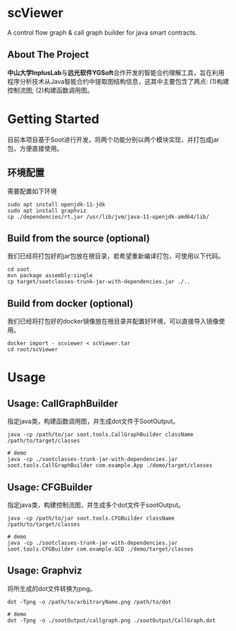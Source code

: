 # scViewer
A control flow graph & call graph builder for java smart contracts.

## About The Project

**中山大学InplusLab**与**远光软件YGSoft**合作开发的智能合约理解工具，旨在利用程序分析技术从Java智能合约中提取图结构信息，这其中主要包含了两点: (1)构建控制流图; (2)构建函数调用图。

# Getting Started

目前本项目基于Soot进行开发，将两个功能分别以两个模块实现，并打包成jar包，方便直接使用。

## 环境配置

需要配置如下环境
```
sudo apt install openjdk-11-jdk
sudo apt install graphviz
cp ./dependencies/rt.jar /usr/lib/jvm/java-11-openjdk-amd64/lib/
```

## Build from the source (optional)

我们已经将打包好的jar包放在根目录，若希望重新编译打包，可使用以下代码。
```
cd soot
mvn package assembly:single
cp target/sootclasses-trunk-jar-with-dependencies.jar ./..
```

## Build from docker (optional)

我们已经将打包好的docker镜像放在根目录并配置好环境，可以直接导入镜像使用。
```
docker import - scviewer < scViewer.tar
cd root/scViewer
```

# Usage

## Usage: CallGraphBuilder

指定java类，构建函数调用图，并生成dot文件于SootOutput。

```
java -cp /path/to/jar soot.tools.CallGraphBuilder className /path/to/target/classes

# demo
java -cp ./sootclasses-trunk-jar-with-dependencies.jar soot.tools.CallGraphBuilder com.example.App ./demo/target/classes
```

## Usage: CFGBuilder

指定java类，构建控制流图，并生成多个dot文件于sootOutput。

```
java -cp /path/to/jar soot.tools.CFGBuilder className /path/to/target/classes

# demo
java -cp ./sootclasses-trunk-jar-with-dependencies.jar soot.tools.CFGBuilder com.example.GCD ./demo/target/classes
```

## Usage: Graphviz

将所生成的dot文件转换为png。
```
dot -Tpng -o /path/to/arbitraryName.png /path/to/dot

# demo
dot -Tpng -o ./sootOutput/callgraph.png ./sootOutput/CallGraph.dot
```

